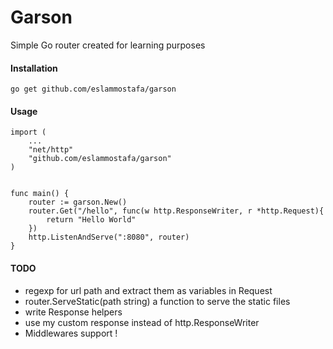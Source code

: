 # Garson

Simple Go router created for learning purposes

#### Installation

    go get github.com/eslammostafa/garson

#### Usage

    import (
        ...
        "net/http"
        "github.com/eslammostafa/garson"
    )


    func main() {
        router := garson.New()
        router.Get("/hello", func(w http.ResponseWriter, r *http.Request){
            return "Hello World"
        })
        http.ListenAndServe(":8080", router)
    }

#### TODO

* regexp for url path and extract them as variables in Request
* router.ServeStatic(path string) a function to serve the static files
* write Response helpers
* use my custom response instead of http.ResponseWriter
* Middlewares support !
